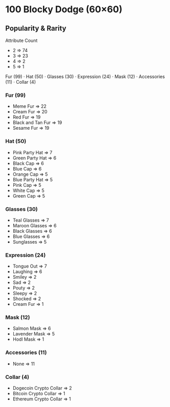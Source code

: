 # 100 Blocky Dodge (60×60)



## Popularity & Rarity

Attribute Count

- 2 => 74
- 3 => 23
- 4 => 2
- 5 => 1

Fur (99) ·
Hat (50) ·
Glasses (30) ·
Expression (24) ·
Mask (12) ·
Accessories (11) ·
Collar (4)


### Fur (99)
- Meme Fur => 22
- Cream Fur => 20
- Red Fur => 19
- Black and Tan Fur => 19
- Sesame Fur => 19

### Hat (50)
- Pink Party Hat => 7
- Green Party Hat => 6
-  Black Cap => 6
-  Blue Cap => 6
-  Orange Cap => 5
-  Blue Party Hat => 5
-  Pink Cap => 5
-  White Cap => 5
-  Green Cap => 5


### Glasses (30)
-  Teal Glasses => 7
-  Maroon Glasses => 6
-  Black Glasses => 6
-  Blue Glasses => 6
-  Sunglasses => 5


### Expression (24)
- Tongue Out => 7
- Laughing => 6
- Smiley => 2
- Sad => 2
- Pouty => 2
- Sleepy => 2
- Shocked => 2
- Cream Fur => 1

### Mask (12)
- Salmon Mask => 6
- Lavender Mask => 5
- Hodl Mask => 1

### Accessories (11)
- None => 11

### Collar (4)
- Dogecoin Crypto Collar => 2
- Bitcoin Crypto Collar => 1
- Ethereum Crypto Collar => 1


